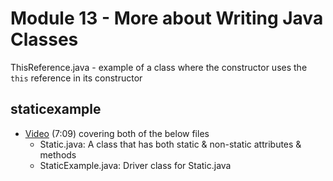 # Module 13 - More about Writing Java Classes

ThisReference.java - example of a class where the constructor uses the `this` reference in its constructor

## staticexample

- [Video](https://youtu.be/wwGUa6NfGec) (7:09) covering both of the below files
  - Static.java: A class that has both static & non-static attributes & methods
  - StaticExample.java: Driver class for Static.java